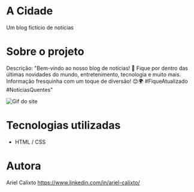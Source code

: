 # A Cidade
Um blog fictício de notícias

# Sobre o projeto
Descrição:
"Bem-vindo ao nosso blog de notícias! 📰 
Fique por dentro das últimas novidades do mundo, entretenimento, tecnologia e muito mais. 
Informação fresquinha com um toque de diversão! 😊🌍 #FiqueAtualizado #NotíciasQuentes"

![Gif do site](https://github.com/arielklxto/a_cidade/blob/main/site_noticias_gif.gif)

# Tecnologias utilizadas
- HTML / CSS
  
# Autora
Ariel Calixto
https://www.linkedin.com/in/ariel-calixto/
